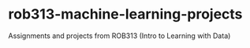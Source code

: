 # rob313-machine-learning-projects
Assignments and projects from ROB313 (Intro to Learning with Data)
